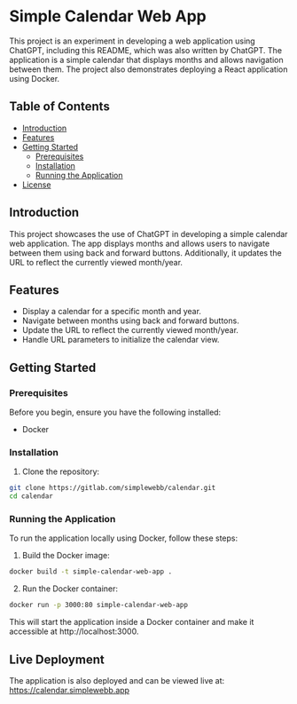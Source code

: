 # Simple Calendar Web App

This project is an experiment in developing a web application using ChatGPT, including this README, which was also
written by ChatGPT. The application is a simple calendar that displays months and allows navigation between them. The
project also demonstrates deploying a React application using Docker.

## Table of Contents

- [Introduction](#introduction)
- [Features](#features)
- [Getting Started](#getting-started)
  - [Prerequisites](#prerequisites)
  - [Installation](#installation)
  - [Running the Application](#running-the-application)
- [License](#license)

## Introduction

This project showcases the use of ChatGPT in developing a simple calendar web application. The app displays months and
allows users to navigate between them using back and forward buttons. Additionally, it updates the URL to reflect the
currently viewed month/year.

## Features

- Display a calendar for a specific month and year.
- Navigate between months using back and forward buttons.
- Update the URL to reflect the currently viewed month/year.
- Handle URL parameters to initialize the calendar view.

## Getting Started

### Prerequisites

Before you begin, ensure you have the following installed:

- Docker

### Installation

1. Clone the repository:

```bash
git clone https://gitlab.com/simplewebb/calendar.git
cd calendar
```

### Running the Application

To run the application locally using Docker, follow these steps:

1. Build the Docker image:

```bash
docker build -t simple-calendar-web-app .
```

2. Run the Docker container:

```bash
docker run -p 3000:80 simple-calendar-web-app
```

This will start the application inside a Docker container and make it accessible at http://localhost:3000.

## Live Deployment

The application is also deployed and can be viewed live at: https://calendar.simplewebb.app
